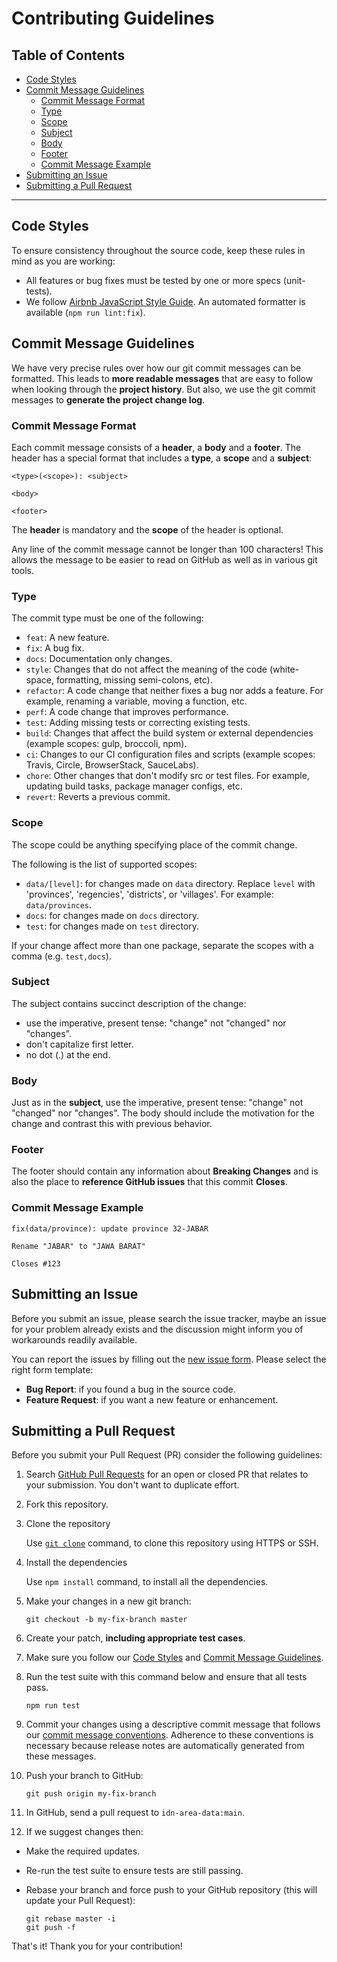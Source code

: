 <h1>Contributing Guidelines</h1>

<h2>Table of Contents</h2>

- [Code Styles](#code-styles)
- [Commit Message Guidelines](#commit-message-guidelines)
  - [Commit Message Format](#commit-message-format)
  - [Type](#type)
  - [Scope](#scope)
  - [Subject](#subject)
  - [Body](#body)
  - [Footer](#footer)
  - [Commit Message Example](#commit-message-example)
- [Submitting an Issue](#submitting-an-issue)
- [Submitting a Pull Request](#submitting-a-pull-request)

---

## Code Styles

To ensure consistency throughout the source code, keep these rules in mind as you are working:

- All features or bug fixes must be tested by one or more specs (unit-tests).
- We follow [Airbnb JavaScript Style Guide](https://github.com/airbnb/javascript). An automated formatter is available (`npm run lint:fix`).

## Commit Message Guidelines

We have very precise rules over how our git commit messages can be formatted. This leads to **more readable messages** that are easy to follow when looking through the **project history**. But also, we use the git commit messages to **generate the project change log**.

### Commit Message Format

Each commit message consists of a **header**, a **body** and a **footer**. The header has a special format that includes a **type**, a **scope** and a **subject**:

```
<type>(<scope>): <subject>

<body>

<footer>
```

The **header** is mandatory and the **scope** of the header is optional.

Any line of the commit message cannot be longer than 100 characters! This allows the message to be easier to read on GitHub as well as in various git tools.

### Type

The commit type must be one of the following:

- `feat`: A new feature.
- `fix`: A bug fix.
- `docs`: Documentation only changes.
- `style`: Changes that do not affect the meaning of the code (white-space, formatting, missing semi-colons, etc).
- `refactor`: A code change that neither fixes a bug nor adds a feature. For example, renaming a variable, moving a function, etc.
- `perf`: A code change that improves performance.
- `test`: Adding missing tests or correcting existing tests.
- `build`: Changes that affect the build system or external dependencies (example scopes: gulp, broccoli, npm).
- `ci`: Changes to our CI configuration files and scripts (example scopes: Travis, Circle, BrowserStack, SauceLabs).
- `chore`: Other changes that don't modify src or test files. For example, updating build tasks, package manager configs, etc.
- `revert`: Reverts a previous commit.

### Scope

The scope could be anything specifying place of the commit change.

The following is the list of supported scopes:

- `data/[level]`: for changes made on `data` directory. Replace `level` with 'provinces', 'regencies', 'districts', or 'villages'. For example: `data/provinces`.
- `docs`: for changes made on `docs` directory.
- `test`: for changes made on `test` directory.

If your change affect more than one package, separate the scopes with a comma (e.g. `test,docs`).

### Subject

The subject contains succinct description of the change:

- use the imperative, present tense: "change" not "changed" nor "changes".
- don't capitalize first letter.
- no dot (.) at the end.

### Body

Just as in the **subject**, use the imperative, present tense: "change" not "changed" nor "changes". The body should include the motivation for the change and contrast this with previous behavior.

### Footer

The footer should contain any information about **Breaking Changes** and is also the place to **reference GitHub issues** that this commit **Closes**.

### Commit Message Example

```
fix(data/province): update province 32-JABAR

Rename "JABAR" to "JAWA BARAT"

Closes #123
```

## Submitting an Issue

Before you submit an issue, please search the issue tracker, maybe an issue for your problem already exists and the discussion might inform you of workarounds readily available.

You can report the issues by filling out the [new issue form](https://github.com/fityannugroho/idn-area-data/issues/new). Please select the right form template:
- **Bug Report**: if you found a bug in the source code.
- **Feature Request**: if you want a new feature or enhancement.

## Submitting a Pull Request

Before you submit your Pull Request (PR) consider the following guidelines:

1. Search [GitHub Pull Requests](https://github.com/fityannugroho/idn-area-data/pulls) for an open or closed PR that relates to your submission. You don't want to duplicate effort.

1. Fork this repository.

1. Clone the repository

    Use [`git clone`](https://www.git-scm.com/docs/git-clone) command, to clone this repository using HTTPS or SSH.

1. Install the dependencies

    Use `npm install` command, to install all the dependencies.

2. Make your changes in a new git branch:

    ```shell
    git checkout -b my-fix-branch master
    ```

3. Create your patch, **including appropriate test cases**.

4. Make sure you follow our [Code Styles](#code-styles) and [Commit Message Guidelines](#commit-message-guidelines).

5. Run the test suite with this command below and ensure that all tests pass.

    ```shell
    npm run test
    ```

6. Commit your changes using a descriptive commit message that follows our [commit message conventions](#commit-message-guidelines). Adherence to these conventions is necessary because release notes are automatically generated from these messages.

7. Push your branch to GitHub:

    ```shell
    git push origin my-fix-branch
    ```

8.  In GitHub, send a pull request to `idn-area-data:main`.

9.  If we suggest changes then:

  - Make the required updates.
  - Re-run the test suite to ensure tests are still passing.
  - Rebase your branch and force push to your GitHub repository (this will update your Pull Request):

    ```shell
    git rebase master -i
    git push -f
    ```

That's it! Thank you for your contribution!
